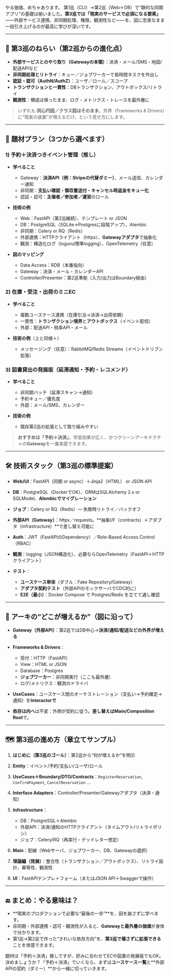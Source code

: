やる価値、めちゃあります。
第1巡（CLI）→第2巡（Web＋DB）で“静的な同期アプリ”の基礎は揃いました。**第3巡では「現実のサービスで必須になる要素」**――外部サービス連携、非同期処理、権限、観測性など――を、図に忠実なまま一段引き上げるのが最高に学びが深いです。

---

## 🎯 第3巡のねらい（第2巡からの進化点）

* **外部サービスとのやり取り（Gatewayの本領）**：決済・メール/SMS・地図/配送APIなど
* **非同期処理とリトライ**：キュー／ジョブワーカーで長時間タスクを外出し
* **認証・認可（AuthN/AuthZ）**：ユーザ／ロール／スコープ
* **トランザクションと一貫性**：DBトランザクション、アウトボックス/リトライ
* **観測性**：構成は保ったまま、ログ・メトリクス・トレースを最外層に

> いずれも **同心円図／クラス図はそのまま**。外界（Frameworks & Drivers）に“現実の装置”が増えるだけ、という見せ方にします。

---

## 🧩 題材プラン（3つから選べます）

### 1) 予約＋決済つきイベント管理（推し）

* **学べること**

  * Gateway：**決済API（例：Stripeの代替ダミー）**、メール送信、カレンダー通知
  * 非同期：**支払い確認・領収書送付・キャンセル時返金をキュー化**
  * 認証・認可：**主催者／参加者／運営**のロール
* **技術の例**

  * Web：FastAPI（第2巡継続）、テンプレート or JSON
  * DB：PostgreSQL（SQLite→Postgresに段階アップ）、Alembic
  * 非同期：Celery or RQ（Redis）
  * 外部連携：HTTPクライアント（httpx）、**Gatewayアダプタ**で抽象化
  * 観測：構造化ログ（loguru/標準logging）、OpenTelemetry（任意）
* **図のマッピング**

  * Data Access：RDB（本番指向）
  * Gateway：決済・メール・カレンダーAPI
  * Controller/Presenter：第2巡準拠（入力/出力はBoundary経由）

### 2) 在庫・受注・出荷のミニEC

* **学べること**

  * 複数ユースケース連携（在庫引当→決済→出荷依頼）
  * 一貫性：**トランザクション境界**と**アウトボックス**（イベント配信）
  * 外部：配送API・税率API・メール
* **技術の例**（上と同様＋）

  * メッセージング（任意）：RabbitMQ/Redis Streams（イベントドリブン拡張）

### 3) 図書貸出の発展版（延滞通知・予約・レコメンド）

* **学べること**

  * 非同期バッチ（延滞スキャン→通知）
  * 予約キュー／優先度
  * 外部：メール/SMS、カレンダー
* **技術の例**

  * 既存第2巡の拡張として取り組みやすい

> **おすすめは「予約＋決済」**。学習効果が広く、かつクリーンアーキテクチャの**Gateway**を一番実感できます。

---

## 🛠️ 技術スタック（第3巡の標準提案）

* **Web/UI**：FastAPI（同期 or async）＋Jinja2（HTML） or JSON API
* **DB**：PostgreSQL（DockerでOK）、ORMはSQLAlchemy 2.x or SQLModel、**Alembicでマイグレーション**
* **ジョブ**：Celery or RQ（Redis）— 失敗時リトライ／バックオフ
* **外部API（Gateway）**：httpx／requests。**抽象I/F（contracts）＋アダプタ（infrastructure）**で差し替え可能に
* **Auth**：JWT（FastAPIのDependency）／Role-Based Access Control（RBAC）
* **観測**：logging（JSON構造化）、必要ならOpenTelemetry（FastAPI＋HTTPクライアント）
* **テスト**：

  * **ユースケース単体**（ダブル：Fake Repository/Gateway）
  * **アダプタ契約テスト**（外部APIのモックサーバでCDC的に）
  * **E2E（最小）**：Docker Compose で Postgres/Redis を立てて通し確認

---

## 📐 アーキの“どこが増えるか”（図に沿って）

* **Gateway（外部API）**：第2巡ではDB中心→**決済/通知/配送などの外界が増える**
* **Frameworks & Drivers**：

  * 受付：HTTP（FastAPI）
  * View：HTML or JSON
  * Database：Postgres
  * **ジョブワーカー**：非同期実行（ここも最外層）
  * ログ/メトリクス：観測のドライバ
* **UseCases**：ユースケース間のオーケストレーション（支払い→予約確定→通知）を**Interactorで**
* **依存は内へ**は不変：外側が契約に従う。**差し替えはMain/Composition Root**で。

---

## 🗺️ 第3巡の進め方（章立てサンプル）

1. **はじめに（第3巡のゴール）**：第2巡から“何が増えるか”を明示
2. **Entity**：イベント/予約/支払い/ユーザ/ロール
3. **UseCases＋Boundary/DTO/Contracts**：`RegisterReservation`, `ConfirmPayment`, `CancelReservation` …
4. **Interface Adapters**：Controller/Presenter/Gatewayアダプタ（決済・通知）
5. **Infrastructure**：

   * DB：PostgreSQL＋Alembic
   * 外部API：決済/通知のHTTPクライアント（タイムアウト/リトライポリシ）
   * ジョブ：Celery/RQ（再実行・デッドレター想定）
6. **Main**：配線（Webサーバ、ジョブワーカー、DB、Gatewayの選択）
7. **理論編（発展）**：整合性（トランザクション／アウトボックス）、リトライ設計、冪等性、観測性
8. **UI**：FastAPIテンプレ＋フォーム（またはJSON API＋Swaggerで操作）

---

## 🔚 まとめ：やる意味は？

* **現実のプロダクションで必要な“最後の一歩”**を、図を崩さずに学べます。
* 非同期・外部連携・認可・観測性が入ると、**Gatewayと最外層の価値**が身体で分かります。
* 第1巡→第2巡で作った“きれいな依存方向”を、**第3巡で壊さずに拡張できる**ことを体感できます。

題材は「予約＋決済」推しですが、好みに合わせてECや図書の発展版でもOK。
決めましょうか？「予約＋決済」でいくなら、まずは**ユースケース一覧**と**外部APIの契約（ダミー）**から一緒に切っていきます。
